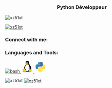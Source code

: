 <h3 align="center">Python Développeur</h3>

<p align="left"> <img src="https://komarev.com/ghpvc/?username=xz51xt&label=Profile%20views&color=0e75b6&style=flat" alt="xz51xt" /> </p>

<p align="left"> <a href="https://github.com/ryo-ma/github-profile-trophy"><img src="https://github-profile-trophy.vercel.app/?username=xz51xt" alt="xz51xt" /></a> </p>

<h3 align="left">Connect with me:</h3>
<p align="left">
</p>

<h3 align="left">Languages and Tools:</h3>
<p align="left"> <a href="https://www.gnu.org/software/bash/" target="_blank" rel="noreferrer"> <img src="https://www.vectorlogo.zone/logos/gnu_bash/gnu_bash-icon.svg" alt="bash" width="40" height="40"/> </a> <a href="https://www.linux.org/" target="_blank" rel="noreferrer"> <img src="https://raw.githubusercontent.com/devicons/devicon/master/icons/linux/linux-original.svg" alt="linux" width="40" height="40"/> </a> <a href="https://www.python.org" target="_blank" rel="noreferrer"> <img src="https://raw.githubusercontent.com/devicons/devicon/master/icons/python/python-original.svg" alt="python" width="40" height="40"/> </a> </p>

<p><img align="left" src="https://github-readme-stats.vercel.app/api/top-langs?username=xz51xt&show_icons=true&locale=en&layout=compact" alt="xz51xt" /></p>

<p>&nbsp;<img align="center" src="https://github-readme-stats.vercel.app/api?username=xz51xt&show_icons=true&locale=en" alt="xz51xt" /></p>
